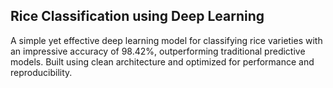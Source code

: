 ## Rice Classification using Deep Learning
A simple yet effective deep learning model for classifying rice varieties with an impressive accuracy of 98.42%, outperforming traditional predictive models. Built using clean architecture and optimized for performance and reproducibility.

